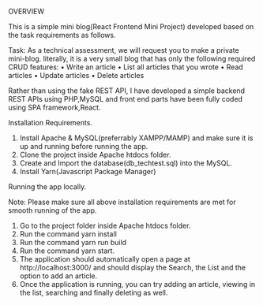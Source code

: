 OVERVIEW

This is a simple mini blog(React Frontend Mini Project) developed based on the task requirements as follows.

Task:
As a technical assessment, we will request you to make a private mini-blog. literally, it is a very small blog that has only the following required CRUD features:
•	Write an article
•	List all articles that you wrote
•	Read articles
•	Update articles
•	Delete articles

Rather than using the fake REST API, I have developed a simple backend REST APIs using PHP,MySQL and front end parts have been fully coded using SPA framework,React. 


Installation Requirements.

1. Install Apache & MySQL(preferrably XAMPP/MAMP) and make sure it is up and running before running the app.
2. Clone the project inside Apache htdocs folder.
3. Create and Import the database(db_techtest.sql) into the MySQL.
4. Install Yarn(Javascript Package Manager)

Running the app locally.

Note: Please make sure all above installation requirements are met for smooth running of the app.

1. Go to the project folder inside Apache htdocs folder.
2. Run the command yarn install
3. Run the command yarn run build
4. Run the command yarn start.
5. The application should automatically open a page at http://localhost:3000/ and should display the Search, the List and the option to add an article.
6. Once the application is running, you can try adding an article, viewing in the list, searching and finally deleting as well.




